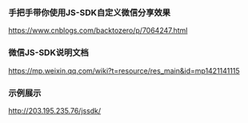 ### 手把手带你使用JS-SDK自定义微信分享效果
https://www.cnblogs.com/backtozero/p/7064247.html

### 微信JS-SDK说明文档
https://mp.weixin.qq.com/wiki?t=resource/res_main&id=mp1421141115

### 示例展示
http://203.195.235.76/jssdk/












